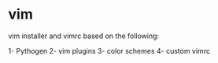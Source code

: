 # vim
vim installer and vimrc based on the following:

1- Pythogen
2- vim plugins
3- color schemes
4- custom vimrc
